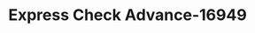 ---
f_zip-code: 42240
f_state-code: KY
title: Express Check Advance-16949
f_phone: 270-707-1921
f_city-only: Hopkinsville
f_address: 1222 Skyline Dr Ste D Hopkinsville
f_location-unique-id: '16949'
slug: express-check-advance-16949
updated-on: '2024-05-30T13:46:58.046Z'
created-on: '2024-05-30T13:36:59.803Z'
published-on: '2024-05-30T13:54:32.469Z'
f_city-state: cms/city/hopkinsville-ky.md
f_company: cms/company/express-check-advance.md
f_state: cms/state/kentucky.md
layout: '[payday-loan].html'
tags: payday-loan
---